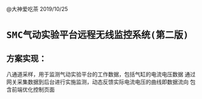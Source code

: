 @大神爱吃茶
2019/10/25

`SMC气动实验平台远程无线监控系统(第二版)`
====
方案实现：
-------
八通道采样，用于监测气动实验平台的工作数据，包括气缸的电流电压数据
通过网关采集数据到后台进行实施监测，动态反馈实际电流电压的曲线即数据流向
包含前端优化控制页面